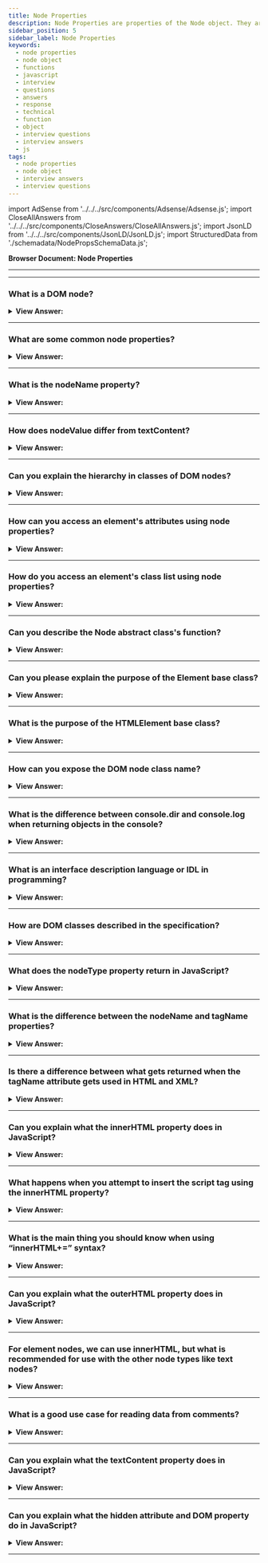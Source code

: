 ```yaml
---
title: Node Properties
description: Node Properties are properties of the Node object. They are used to access the Node object. - JavaScript Interview Questions & Answers
sidebar_position: 5
sidebar_label: Node Properties
keywords:
  - node properties
  - node object
  - functions
  - javascript
  - interview
  - questions
  - answers
  - response
  - technical
  - function
  - object
  - interview questions
  - interview answers
  - js
tags:
  - node properties
  - node object
  - interview answers
  - interview questions
---
```


import AdSense from '../../../src/components/Adsense/Adsense.js';
import CloseAllAnswers from '../../../src/components/CloseAnswers/CloseAllAnswers.js';
import JsonLD from '../../../src/components/JsonLD/JsonLD.js';
import StructuredData from './schemadata/NodePropsSchemaData.js';

<JsonLD data={StructuredData} />

<head>
  <title>Node Properties | JavaScript Frontend Phone Interview</title>
</head>

**Browser Document: Node Properties**

---

<AdSense />

---

<CloseAllAnswers />

### What is a DOM node?

<details>
  <summary><strong>View Answer:</strong></summary>
  <div>
  <div><strong>Interview Response:</strong> A DOM (Document Object Model) node is an object representing a part of an HTML document. This can be elements, attributes, or text. It's the core interface for web page manipulation.
  </div><br />
  <div><strong className="codeExample">Here is a simple JavaScript code example that manipulates DOM nodes:</strong><br /><br />

  <div></div>

```javascript
// Select a DOM node
let node = document.getElementById('myDiv');

// Change its text content
node.textContent = 'New Text';

// Add a new child element
let newElement = document.createElement('p');
newElement.textContent = 'I am a new paragraph!';
node.appendChild(newElement);
```

This code selects a `<div>` element with the id 'myDiv', changes its text, and adds a new `<p>` child node to it.

  </div>
  </div>
</details>

---

### What are some common node properties?

<details>
  <summary><strong>View Answer:</strong></summary>
  <div>
  <div><strong>Interview Response:</strong> Common node properties include nodeName, nodeType, nodeValue, parentNode, childNodes, firstChild, lastChild, nextSibling, and previousSibling.
  </div>
  </div>
</details>

---

### What is the nodeName property?

<details>
  <summary><strong>View Answer:</strong></summary>
  <div>
  <div><strong>Interview Response:</strong> The nodeName property returns the name of a specific node in the DOM, like the tag name for HTML elements or '#text' for text nodes.
  </div><br />
  <div><strong className="codeExample">Code Example:</strong><br /><br />

  <div></div>

Here is a simple JavaScript code example showing how to use the `nodeName` property.

```javascript
// Select a DOM node
let node = document.getElementById('myDiv');

// Log its node name
console.log(node.nodeName);  // Logs: 'DIV'
```

This code selects a `<div>` element with the id 'myDiv' and logs its node name, which is 'DIV'.

  </div>
  </div>
</details>

---

### How does nodeValue differ from textContent?

<details>
  <summary><strong>View Answer:</strong></summary>
  <div>
  <div><strong>Interview Response:</strong> The nodeValue property returns or sets the value of a node. For text nodes, it's the text itself, but for elements, it's null. textContent gets or sets the text inside an element, including its descendants.
  </div><br />
  <div><strong className="codeExample">Code Example:</strong><br /><br />

  <div></div>

Here is a JavaScript code example that shows the difference between `nodeValue` and `textContent`:

```javascript
// Create a new text node
let textNode = document.createTextNode('Hello, World!');

console.log(textNode.nodeValue); // Logs: 'Hello, World!'
console.log(textNode.textContent); // Logs: 'Hello, World!'

// Select an element
let elementNode = document.getElementById('myDiv');

console.log(elementNode.nodeValue); // Logs: null
console.log(elementNode.textContent); // Logs: text content of 'myDiv', including any child elements
```

In this code, both `nodeValue` and `textContent` return the same result for a text node. But for an element, `nodeValue` returns null while `textContent` returns the element's text content.

  </div>
  </div>
</details>

---

### Can you explain the hierarchy in classes of DOM nodes?

<details>
  <summary><strong>View Answer:</strong></summary>
  <div>
  <div><strong>Interview Response:</strong> The DOM hierarchy consists of nodes, organized in a tree structure: Document (root), Element (tags), Text (content), Comment, and Attribute (properties). Parent, child, and sibling relationships connect nodes for traversal and manipulation. Each DOM node belongs to the corresponding built-in class. The root of the hierarchy is EventTarget, inherited by the node, and other DOM nodes inherit from it, such as text, element, and comment nodes.
</div><br />
  <div><strong className="codeExample">Diagram:</strong><br /><br />

  <div></div>

<img src="/img/dom-class-hierarchy.svg" /><br /><br />

</div>

  </div>
</details>

---

### How can you access an element's attributes using node properties?

<details>
  <summary><strong>View Answer:</strong></summary>
  <div>
  <div><strong>Interview Response:</strong> We can use the attributes property to access a live NamedNodeMap of an element's attributes, where each attribute is represented as an Attr node.
</div><br/>

  <div><strong className="codeExample">Code Example:</strong><br /><br />

  <div></div>

```html
<pre test="test"></pre>

<script>
const pre = document.querySelector("pre");
const attrMap = pre.attributes;
const value = attrMap.getNamedItem("test").value;
pre.textContent = `The 'test' attribute contains ${value}.
And 'boum' has ${attrMap["boum"] ? "been" : "not been"} found.`;
</script>
```

  </div>
  </div>
</details>

---

### How do you access an element's class list using node properties?

<details>
  <summary><strong>View Answer:</strong></summary>
  <div>
  <div><strong>Interview Response:</strong> You can access an element's class list using the classList property. For instance, element.classList returns a DOMTokenList object of the class attributes.
</div><br/>

  <div><strong className="codeExample">Code Example:</strong><br /><br />

  <div></div>

```javascript
let element = document.querySelector('.example-class');
let classList = element.classList;

classList.forEach(className => {
    console.log(className);
});
```

  </div>
  </div>
</details>

---

### Can you describe the Node abstract class's function?

<details>
  <summary><strong>View Answer:</strong></summary>
  <div>
  <div><strong>Interview Response:</strong> The Node abstract class represents a single node in the DOM tree, defining shared properties and methods for various node types, facilitating tree traversal, manipulation, and event handling.
</div><br/>
  <div><strong>Technical Response:</strong> Node is also an “abstract” class, serving as a base for DOM nodes. It provides the core tree functionality: parentNode, nextSibling, childNodes, and more (they are getters). Objects of the node class get created. But concrete node classes inherit from it: Text nodes for text nodes, Element nodes for element nodes, and more exotic ones like Comment nodes for comment nodes.
</div>
  </div>
</details>

---

### Can you please explain the purpose of the Element base class?

<details>
  <summary><strong>View Answer:</strong></summary>
  <div>
  <div><strong>Interview Response:</strong> The Element base class represents an HTML element, defining methods and properties for manipulation and interaction. It encapsulates attributes, content, and child elements, while providing access and modification capabilities.<br/><br/>Element is a base class for DOM elements. It provides element-level navigation like nextElementSibling, children and searching methods like getElementsByTagName, querySelector. A browser supports not only HTML, but also XML and SVG. The Element class serves as a base for more specific classes: SVGElement, XMLElement and HTMLElement.
</div>
  </div>
</details>

---

### What is the purpose of the HTMLElement base class?

<details>
  <summary><strong>View Answer:</strong></summary>
  <div>
  <div><strong>Interview Response:</strong> HTMLElement base class represents an HTML-specific element, inheriting from Element. It is inherited by concrete HTML elements such as the HTMLInputElement, HTMLBodyElement, and HTMLAnchorElement classes. It provides properties and methods for styling, form control, and accessibility, tailored to HTML-specific behaviors and attributes.<br /><br />
  <strong>Additional Information:</strong><br /><br />
  <ul>
    <li>HTMLInputElement is the class for &#8249;input&#8250; elements.</li>
    <li>HTMLBodyElement is the class for &#8249;body&#8250; elements.</li>
    <li>HTMLAnchorElement is the class for &#8249;a&#8250; elements.</li>
  </ul>
</div>
  </div>
</details>

---

### How can you expose the DOM node class name?

<details>
  <summary><strong>View Answer:</strong></summary>
  <div>
  <div><strong>Interview Response:</strong> To see the DOM node class name, we recall that an object usually has the constructor property. It references the class constructor and node.constructor.name is its name, or we can toString it. We can also use instanceof to check the inheritance, which returns a Boolean value.
    </div><br />
  <div><strong className="codeExample">Code Example:</strong><br /><br />

  <div></div>

```js
// Using the Object constructor
console.log(document.body.constructor.name); // HTMLBodyElement

// Built-in toString return value
console.log(document.body); // [object HTMLBodyElement]

// Check to see if its a instanceof of an Element
console.log(document.body instanceof HTMLBodyElement); // true
console.log(document.body instanceof HTMLElement); // true
console.log(document.body instanceof Element); // true
console.log(document.body instanceof Node); // true
console.log(document.body instanceof EventTarget); // true
```

  </div>
  </div>
</details>

---

### What is the difference between console.dir and console.log when returning objects in the console?

<details>
  <summary><strong>View Answer:</strong></summary>
  <div>
  <div><strong>Interview Response:</strong> In brief, console.log displays a string representation of an object, while console.dir presents an interactive, navigable tree view of object properties, making it easier to explore object structure.</div><br />
  <div><strong>Technical Response:</strong> Most browsers allow two commonly used commands in their development tools: console.log and console.dir. Their arguments get printed on the console. These instructions typically have the same effect on JavaScript objects. However, console.log(elem) displays the element's DOM tree for DOM elements. The element gets shown as a DOM object using console.dir(elem), allowing you to examine its properties.
  </div><br />
  <div><strong className="codeExample">Code Example:</strong><br /><br />

  <div></div>

```js
const obj = { name: 'John', age: 30 };

console.log(obj);  // Output: { name: 'John', age: 30 }
console.dir(obj);  // Output: Object: { name: 'John', age: 30, ... }
```

  </div>
  </div>
</details>

---

### What is an interface description language or IDL in programming?

<details>
  <summary><strong>View Answer:</strong></summary>
  <div>
  <div><strong>Interview Response:</strong> Interface Description Language (IDL) is a formal language used to define interfaces between software components, specifying data types, methods, and structures, enabling cross-language communication and code generation.
    </div><br/>
  <div><strong>Technical Response:</strong> An interface description language or interface definition language (IDL), is a specification language used to describe a software component's application programming interface (API). IDLs describe an interface in a language-independent way, enabling communication between software components that do not share one language, such as those written in C++ and those written in Java.
    </div>
  </div>
</details>

---

### How are DOM classes described in the specification?

<details>
  <summary><strong>View Answer:</strong></summary>
  <div>
  <div><strong>Interview Response:</strong> DOM classes are described in the specification using WebIDL, an interface description language that defines interfaces, methods, properties, and data types, serving as a blueprint for DOM API implementations.
    </div><br />
  <div><strong className="codeExample">Code Example:</strong><br /><br />

  <div></div>

```js
// Define HTMLInputElement
// The colon ":" means that HTMLInputElement inherits from HTMLElement
interface HTMLInputElement: HTMLElement {
  // here go properties and methods of <input> elements

  // "DOMString" means that the value of a property is a string
  attribute DOMString accept;
  attribute DOMString alt;
  attribute DOMString autocomplete;
  attribute DOMString value;

  // boolean value property (true/false)
  attribute boolean autofocus;
  //...
  // now the method: "void" means that the method returns no value
  void select();
  //...
}
```

  </div>
  </div>
</details>

---

### What does the nodeType property return in JavaScript?

<details>
  <summary><strong>View Answer:</strong></summary>
  <div>
  <div><strong>Interview Response:</strong> The nodeType property in JavaScript returns an integer constant representing the node's type, such as Element (1), Attribute (2), Text (3), Comment (8), or Document (9). There are others listed in the specification: https://dom.spec.whatwg.org/#node
    </div><br />
  <div><strong className="codeExample">Code Example:</strong><br /><br />

  <div></div>

```html
<body>
  <script>
    let elem = document.body;

    // let us examine what it is?
    console.log(elem.nodeType); // 1 => element

    // and the first child is...
    console.log(elem.firstChild.nodeType); // 3 => text

    // for the document object, the type is 9
    console.log(document.nodeType); // 9
  </script>
</body>
```

  </div>
  </div>
</details>

---

### What is the difference between the nodeName and tagName properties?

<details>
  <summary><strong>View Answer:</strong></summary>
  <div>
  <div><strong>Interview Response:</strong> The tagName property exists only for Element nodes. The nodeName gets defined for any Node, but elements mean the same as tagName, and for other node types (text, comment, and more), it has a string with the node type.</div><br />
  <div><strong>Note:</strong> In other words, tagName is only supported by element nodes (as it originates from Element class), while nodeName can say something about other node types.
  </div><br />
  <div><strong>Technical Response:</strong> The contrast gets mirrored in their names, but it is slight. Only Element nodes have the tagName attribute. For each Node, the nodeName gets specified, but elements have the same meaning as tagName, and for other node kinds (text, comment, and more), it has a string with the node type. In other words, tagName only gets used to describe element nodes (since it gets inherited from the Element class), whereas nodeName may be used to describe other node types.
  </div><br />
  <div><strong className="codeExample">Code Example:</strong><br /><br />

  <div></div>

```html
<body>
  <!-- comment -->

  <script>
    // for comment
    console.log(document.body.firstChild.tagName); // undefined (not an element)
    console.log(document.body.firstChild.nodeName); // #comment

    // for document
    console.log(document.tagName); // undefined (not an element)
    console.log(document.nodeName); // #document
  </script>
</body>
```

  </div>
  </div>
</details>

---

### Is there a difference between what gets returned when the tagName attribute gets used in HTML and XML?

<details>
  <summary><strong>View Answer:</strong></summary>
  <div>
  <div><strong>Interview Response:</strong> YES. The browser may handle documents in two ways: HTML and XML. Typically, HTML mode gets used for web pages. When the browser receives an XML document with the header content-type XML/XHTML, XML-mode is activated. In HTML mode, tagName and nodeName always get capitalized. The case is left "as is" in XML mode.</div><br />
  <div><strong>Note:</strong> Nowadays, XML mode is rarely used, but you may come across it in older applications.
  </div><br />
  <div><strong>Technical Response:</strong> Although this may seem trivial, the answer is YES. The browser has two modes of processing documents: HTML and XML. Usually, the HTML-mode gets used for web pages. XML-mode is enabled when the browser receives an XML-document with the header: Content-Type: application/xml+xhtml. In HTML mode tagName/nodeName is always uppercased: it is BODY either for &#8249;body&#8250; or &#8249;BoDy&#8250;. In XML mode, the case gets kept “as is”. Nowadays, XML mode rarely gets used, but you may encounter it in older applications.
  </div>
  </div>
</details>

---

### Can you explain what the innerHTML property does in JavaScript?

<details>
  <summary><strong>View Answer:</strong></summary>
  <div>
  <div><strong>Interview Response:</strong> The innerHTML property allows us to insert data/HTML inside an element as a string. We can also modify it. So, it is one of the most powerful ways to change the page dynamically.
    </div><br />
  <div><strong className="codeExample">Code Example:</strong><br /><br />

  <div></div>

```html
<body>
  <p>A paragraph</p>
  <div>A div</div>

  <script>
    console.log(document.body.innerHTML); // read the current contents
    document.body.innerHTML = 'The new BODY!';
    // replaces and returns The New Body in the HTML
  </script>
</body>
```

  </div>
  </div>
</details>

---

### What happens when you attempt to insert the script tag using the innerHTML property?

<details>
  <summary><strong>View Answer:</strong></summary>
  <div>
  <div><strong>Interview Response:</strong> If innerHTML inserts a &#8249;script&#8250; tag into the document – it becomes a part of HTML as text content but does not execute.
    </div>
  </div>
</details>

---

### What is the main thing you should know when using “innerHTML+=” syntax?

<details>
  <summary><strong>View Answer:</strong></summary>
  <div>
  <div><strong>Interview Response:</strong> When using "innerHTML+=", be aware that it destroys and recreates element content, causing loss of attached event listeners, inefficient performance, and potential security risks from script injection.</div><br />
  <div><strong>Note:</strong> We can append HTML to an element by using elem.innerHTML+="more HTML". But we should be careful about doing it.
  </div><br />
  <div><strong className="codeExample">Code Example:</strong><br /><br />

  <div></div>

**The Problem:**

```js
<!DOCTYPE html>
<html>
<head>
    <title>Example</title>
</head>
<body>
    <div id="myDiv">
        Initial content
    </div>

    <script>
        let div = document.getElementById('myDiv');
        let items = ['Item 1', 'Item 2', 'Item 3'];

        // Incorrect usage: appending content using innerHTML +=
        for (let item of items) {
            div.innerHTML += '<p>' + item + '</p>';
        }
    </script>
</body>
</html>
```

**The Solution:**

To efficiently append content to an element without the issues of using `innerHTML +=`, you can use the `createElement` and `appendChild` methods. Here's an updated code example that demonstrates the recommended approach:

```html
<!DOCTYPE html>
<html>
<head>
    <title>Example</title>
</head>
<body>
    <div id="myDiv">
        Initial content
    </div>

    <script>
        let div = document.getElementById('myDiv');
        let items = ['Item 1', 'Item 2', 'Item 3'];

        // Correct usage: appending content using createElement and appendChild
        for (let item of items) {
            let paragraph = document.createElement('p');
            paragraph.textContent = item;
            div.appendChild(paragraph);
        }
    </script>
</body>
</html>
```

In this updated example, instead of using `innerHTML +=`, we create a new `<p>` element for each item in the array using `createElement`. We set the text content of the paragraph element using `textContent`, and then append it to the `myDiv` element using `appendChild`. This approach avoids the performance and event handling issues associated with `innerHTML +=` and provides a more reliable way to append content to the element.

  </div>
  </div>
</details>

---

### Can you explain what the outerHTML property does in JavaScript?

<details>
  <summary><strong>View Answer:</strong></summary>
  <div>
  <div><strong>Interview Response:</strong> The outerHTML property in JavaScript gets or sets the serialized HTML including the element itself, allowing retrieval and replacement of an element along with its content and attributes.
    </div><br />
  <div><strong>Technical Response:</strong> The element's full HTML gets stored in the outerHTML attribute. This structure is equivalent to innerHTML plus the element itself. Be aware that, unlike innerHTML, writing to outerHTML does not affect the element. Instead, it substitutes it in the DOM. We can write to elem.outerHTML, but this does not modify the element we're writing to ('elem'). Instead, it replaces it with the new HTML. By accessing the DOM, we may obtain pointers to the new items.
    </div><br />
  <div><strong className="codeExample">Code Example:</strong><br /><br />

  <div></div>

```html
<div>Hello, world!</div>

<script>
  let div = document.querySelector('div');

  // replace div.outerHTML with <p>...</p>
  div.outerHTML = '<p>A new element</p>'; // (*)

  // Wow! 'div' is still the same!
  console.log(div.outerHTML); // <div>Hello, world!</div> (**)
</script>
```

  </div>
  </div>
</details>

---

### For element nodes, we can use innerHTML, but what is recommended for use with the other node types like text nodes?

<details>
  <summary><strong>View Answer:</strong></summary>
  <div>
  <div><strong>Interview Response:</strong> For text nodes, we use the nodeValue or textContent properties, which enable getting or setting the content of text and comment nodes, without parsing or rendering HTML.</div><br />
  <div><strong>Technical Response:</strong> The innerHTML attribute applies exclusively to element nodes. Other node kinds, such as text nodes, have an equivalent: nodeValue and data properties. These two are nearly identical in terms of practical usage, with just minor specification changes. As a result, we should utilize the data property because it is easier to implement.
  </div><br />
  <div><strong className="codeExample">Code Example:</strong><br /><br />

  <div></div>

```html
<body>
  Hello JavaScript
  <!-- My Comment -->
  <script>
    let text = document.body.firstChild;
    console.log(text.data); // returns Hello JavaScript

    let comment = text.nextSibling;
    console.log(comment.data); // returns My Comment
  </script>
</body>
```

  </div>
  </div>
</details>

---

### What is a good use case for reading data from comments?

<details>
  <summary><strong>View Answer:</strong></summary>
  <div>
  <div><strong>Interview Response:</strong> A good use case for reading data from comments is extracting metadata, such as version information or instructions, from HTML templates or application source code for diagnostics or documentation.
    </div><br />
  <div><strong className="codeExample">Code Example:</strong><br /><br />

  <div></div>

```html
<!-- if isAdmin -->
<div>Welcome, Admin!</div>
<!-- /if -->
```

  </div>
  </div>
</details>

---

### Can you explain what the textContent property does in JavaScript?

<details>
  <summary><strong>View Answer:</strong></summary>
  <div>
  <div><strong>Interview Response:</strong> The textContent property in JavaScript gets or sets the text content of a node and its descendants, allowing manipulation of element content without parsing HTML or exposing HTML tags.Writing to textContent is much more helpful because it allows us to write text the “secure way”.
    </div><br />
  <div><strong>Technical Response:</strong> The textContent provides access to the text inside the element: only text, minus all &#8249;tags&#8250;. In practice, reading such text is rarely needed. Writing to textContent is much more helpful because it allows us to write text the “secure way”.
    </div><br />
  <div><strong className="codeExample">Code Example:</strong><br /><br />

  <div></div>

```html
<div id="elem1"></div>
<div id="elem2"></div>

<script>
  let name = prompt("What's your name?", '<b>Winnie-the-Pooh!</b>');

  elem1.innerHTML = name; // Winnie-the-Pooh!
  elem2.textContent = name; // <b>Winnie-the-Pooh!</b>
</script>
```

  </div>
  </div>
</details>

---

### Can you explain what the hidden attribute and DOM property do in JavaScript?

<details>
  <summary><strong>View Answer:</strong></summary>
  <div>
  <div><strong>Interview Response:</strong> The hidden attribute and DOM property in JavaScript control an element's visibility, hiding it from rendering when set to true, without affecting layout or functionality, it's useful for toggling content in the browser. Technically, hidden works the same as style="display:none". But it’s shorter to write.
    </div><br />
  <div><strong className="codeExample">Code Example:</strong><br /><br />

  <div></div>

```html
<div>Both divs below are hidden</div>

<!-- hidden attribute -->
<div hidden>With the attribute "hidden"</div>

<div id="elem">JavaScript assigned the property "hidden"</div>

<script>
  elem.hidden = true; // <- hidden DOM property
</script>
```

  </div>
  </div>
</details>

---
